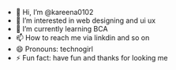 - 👋 Hi, I’m @kareena0102
- 👀 I’m interested in web designing and ui ux
- 🌱 I’m currently learning BCA
- 📫 How to reach me via linkdin and so on 
- 😄 Pronouns: technogirl
- ⚡ Fun fact: have fun and thanks for looking me

<!---
kareena0102/kareena0102 is a ✨ special ✨ repository because its `README.md` (this file) appears on your GitHub profile.
You can click the Preview link to take a look at your changes.
--->
